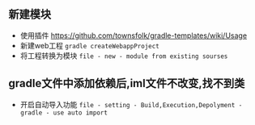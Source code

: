 ## 新建模块
* 使用插件
https://github.com/townsfolk/gradle-templates/wiki/Usage
* 新建web工程
`gradle createWebappProject`
* 将工程转换为模块
`file - new - module from existing sourses`

## gradle文件中添加依赖后,iml文件不改变,找不到类
* 开启自动导入功能
`file - setting - Build,Execution,Depolyment - gradle - use auto import`

